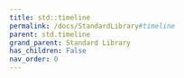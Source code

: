 ```yaml
---
title: std::timeline
permalink: /docs/StandardLibrary#timeline
parent: std.timeline
grand_parent: Standard Library
has_children: False
nav_order: 0
---
```

